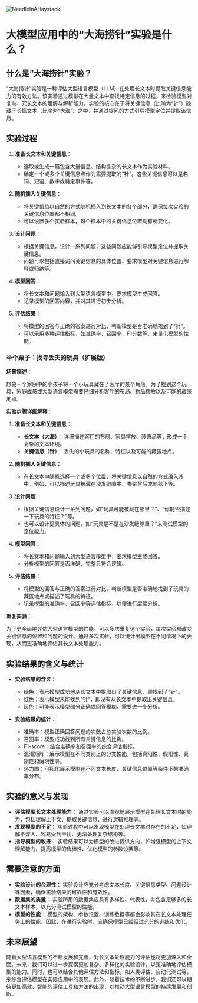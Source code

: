 ![NeedleInAHaystack](BigModel/NeedleInAHaystack/NeedleInAHaystack.png)
# 大模型应用中的“大海捞针”实验是什么？

## 什么是“大海捞针”实验？

“大海捞针”实验是一种评估大型语言模型（LLM）在处理长文本时提取关键信息能力的有效方法。该实验通过模拟在大量文本中查找特定信息的过程，来检验模型对复杂、冗长文本的理解与解析能力。实验的核心在于将关键信息（比喻为“针”）隐藏于长篇文本（比喻为“大海”）之中，并通过提问的方式引导模型定位并提取该信息。

## 实验过程

1. **准备长文本和关键信息**：
   - 选取或生成一篇包含大量信息、结构复杂的长文本作为实验材料。
   - 确定一个或多个关键信息点作为需要提取的“针”。这些关键信息可以是名词、短语、数字或特定事件等。

2. **随机插入关键信息**：
   - 将关键信息以自然的方式随机插入到长文本的各个部分，确保每次实验的关键信息位置都不相同。
   - 可以设置多个实验样本，每个样本中的关键信息位置均有所变化。

3. **设计问题**：
   - 根据关键信息，设计一系列问题，这些问题应能够引导模型定位并提取关键信息。
   - 问题可以包括直接询问关键信息的具体位置、要求模型对关键信息进行解释或归纳等。

4. **模型回答**：
   - 将长文本和问题输入到大型语言模型中，要求模型生成回答。
   - 记录模型的回答内容，并对其进行初步分析。

5. **评估结果**：
   - 将模型的回答与正确的答案进行对比，判断模型是否准确地找到了“针”。
   - 可以采用多种评估指标，如准确率、召回率、F1分数等，来量化模型的性能。

### 举个栗子：找寻丢失的玩具（扩展版）

**场景描述**：

想象一个家庭中的小孩子将一个小玩具藏在了客厅的某个角落。为了找到这个玩具，家庭成员或大型语言模型需要仔细分析客厅的布局、物品摆放以及可能的藏匿地点。

**实验步骤详细解释**：

1. **准备长文本和关键信息**：
   - **长文本（大海）**： 详细描述客厅的布局、家具摆放、装饰品等，形成一个复杂的文本环境。
   - **关键信息（针）**： 丢失的小玩具的名称、特征以及可能的藏匿地点。

2. **随机插入关键信息**：
   - 在长文本中随机选择一个或多个位置，将关键信息以自然的方式融入其中。例如，可以描述玩具被藏在沙发缝隙中、书架背后或地毯下等。

3. **设计问题**：
   - 根据关键信息设计一系列问题，如“玩具可能被藏在哪里？”、“你能否描述一下玩具的特征？”等。
   - 也可以设计更具体的问题，如“玩具是不是在沙发缝隙里？”来测试模型的定位能力。

4. **模型回答**：
   - 将长文本和问题输入到大型语言模型中，要求模型生成回答。
   - 分析模型的回答是否准确、完整且符合逻辑。

5. **评估结果**：
   - 将模型的回答与正确的答案进行对比，判断模型是否准确地找到了玩具的藏匿地点或描述了玩具的特征。
   - 记录模型的准确率、召回率等评估指标，以便进行后续分析。

**重复实验**：

为了更全面地评估大型语言模型的性能，可以多次重复这个实验，每次实验都改变关键信息的位置和问题的设计。通过多次实验，可以统计出模型在不同情况下的表现，从而更准确地评估其长文本处理能力。

## 实验结果的含义与统计

- **实验结果的含义**：
  - 绿色：表示模型成功地从长文本中提取出了关键信息，即找到了“针”。
  - 红色：表示模型未能找到“针”，即没有从长文本中提取出关键信息。
  - 灰色：可能表示模型部分正确或回答模糊，需要进一步分析。

- **实验结果的统计**：
  - 准确率：模型正确回答问题的次数占总实验次数的比例。
  - 召回率：模型成功找到所有关键信息的比例。
  - F1-score：结合准确率和召回率的综合评估指标。
  - 混淆矩阵：展示模型在不同类别上的分类性能，包括真阳性、假阳性、真阴性和假阴性等。
  - 热力图：可视化展示模型在不同文本长度、关键信息位置等条件下的准确率分布。

## 实验的意义与发现

- **评估模型长文本处理能力**： 通过实验可以直观地展示模型在处理长文本时的能力，包括理解上下文、提取关键信息、进行逻辑推理等。
- **发现模型的不足**： 实验过程中可以发现模型在处理长文本时存在的不足，如理解不深入、容易受到干扰、无法处理复杂结构等。
- **指导模型的改进**： 实验结果可以为模型的改进提供方向，如增强模型的上下文理解能力、提高模型的鲁棒性、优化模型的参数设置等。

## 需要注意的方面

- **实验设计的合理性**： 实验设计应充分考虑文本长度、关键信息类型、问题设计等因素，确保实验结果的可靠性和有效性。
- **数据集的质量**： 实验所用的数据集应具有多样性、代表性，并包含足够多的长文本样本，以充分测试模型的性能。
- **模型的性能**： 模型的架构、参数设置、训练数据等都会影响其在长文本处理任务上的性能。因此，在进行实验时，应确保模型已经经过充分的训练和优化。

## 未来展望

随着大型语言模型的不断发展和完善，对长文本处理能力的评估也将更加深入和全面。未来，我们可以进一步探索更加复杂、多样化的实验设计，以更准确地评估模型的能力。同时，也可以结合其他评估方法和指标，如人类评估、自动化测试等，来综合评估模型在实际应用中的表现。此外，随着技术的不断进步，我们还可以期待更加高效、智能的评估工具和方法的出现，以推动大型语言模型的持续发展和创新。
